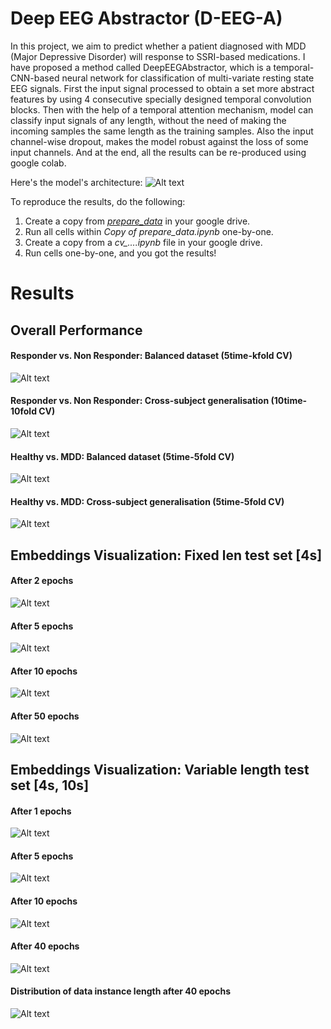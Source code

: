 # Deep EEG Abstractor (D-EEG-A)

In this project, we aim to predict whether a patient diagnosed with MDD (Major Depressive Disorder) will response to SSRI-based medications.  I have proposed a method called DeepEEGAbstractor, which is a temporal-CNN-based neural network for classification of multi-variate resting state EEG signals. First the input signal processed to obtain a set more abstract features by using 4 consecutive specially designed temporal convolution blocks. Then with the help of a temporal attention mechanism, model can classify input signals of any length, without the need of making the incoming samples the same length as the training samples. Also the input channel-wise dropout, makes the model robust against the loss of some input channels. And at the end, all the results can be re-produced using google colab.

Here's the model's architecture:
![Alt text](https://github.com/iamsoroush/DeepEEG/blob/master/deep_eeg_arch.jpg)


To reproduce the results, do the following:
1. Create a copy from [*prepare_data*](https://github.com/iamsoroush/DeepEEGAbstractor/blob/master/prepare_data.ipynb) in your google drive.
2. Run all cells within *Copy of prepare_data.ipynb* one-by-one.
2. Create a copy from a *cv_....ipynb* file in your google drive.
4. Run cells one-by-one, and you got the results!


# Results
## Overall Performance
#### Responder vs. Non Responder: Balanced dataset (5time-kfold CV)
![Alt text](https://github.com/iamsoroush/DeepEEGAbstractor/blob/master/results/balanced-rnr.bmp)

#### Responder vs. Non Responder: Cross-subject generalisation (10time-10fold CV)
![Alt text](https://github.com/iamsoroush/DeepEEGAbstractor/blob/master/results/cs-rnr.bmp)

#### Healthy vs. MDD: Balanced dataset (5time-5fold CV)
![Alt text](https://github.com/iamsoroush/DeepEEGAbstractor/blob/master/results/balanced-hmdd.bmp)

#### Healthy vs. MDD: Cross-subject generalisation (5time-5fold CV)
![Alt text](https://github.com/iamsoroush/DeepEEGAbstractor/blob/master/results/cs-hmdd.bmp)


## Embeddings Visualization: Fixed len test set [4s]
#### After 2 epochs
![Alt text](https://github.com/iamsoroush/DeepEEGAbstractor/blob/master/results/rnr-2epochs-balanced-fixed4s.gif)

#### After 5 epochs
![Alt text](https://github.com/iamsoroush/DeepEEGAbstractor/blob/master/results/rnr-5epochs-balanced-fixed4s.gif)

#### After 10 epochs
![Alt text](https://github.com/iamsoroush/DeepEEGAbstractor/blob/master/results/rnr-10epochs-balanced-fixed4s.gif)

#### After 50 epochs
![Alt text](https://github.com/iamsoroush/DeepEEGAbstractor/blob/master/results/rnr-50epochs-balanced-fixed4s.gif)

## Embeddings Visualization: Variable length test set [4s, 10s]
#### After 1 epochs
![Alt text](https://github.com/iamsoroush/DeepEEGAbstractor/blob/master/results/varlen-epoch1.gif)

#### After 5 epochs
![Alt text](https://github.com/iamsoroush/DeepEEGAbstractor/blob/master/results/varlen-epoch5.gif)

#### After 10 epochs
![Alt text](https://github.com/iamsoroush/DeepEEGAbstractor/blob/master/results/varlen-epoch10.gif)

#### After 40 epochs
![Alt text](https://github.com/iamsoroush/DeepEEGAbstractor/blob/master/results/varlen-epoch40.gif)

#### Distribution of data instance length after 40 epochs
![Alt text](https://github.com/iamsoroush/DeepEEGAbstractor/blob/master/results/durations-epoch50.gif)
